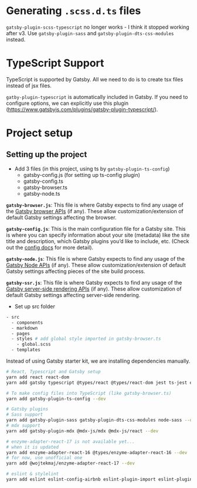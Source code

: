 # Generating `.scss.d.ts` files

`gatsby-plugin-scss-typescript` no longer works - I think it stopped working after v3. Use `gatsby-plugin-sass` and `gatsby-plugin-dts-css-modules` instead.

# TypeScript Support

TypeScript is supported by Gatsby. All we need to do is to create tsx files instead of jsx files.

`gatby-plugin-typescript` is automatically included in Gatsby. If you need to configure options, we can explicitly use this plugin (https://www.gatsbyjs.com/plugins/gatsby-plugin-typescript/).

# Project setup

## Setting up the project

- Add 3 files (in this project, using ts by `gatsby-plugin-ts-config`)
  - gatsby-config.js (for setting up ts-config plugin)
  - gatsby-config.ts
  - gatsby-browser.ts
  - gatsby-node.ts

**`gatsby-browser.js`**: This file is where Gatsby expects to find any usage of the [Gatsby browser APIs](https://www.gatsbyjs.com/docs/browser-apis/) (if any). These allow customization/extension of default Gatsby settings affecting the browser.

**`gatsby-config.js`**: This is the main configuration file for a Gatsby site. This is where you can specify information about your site (metadata) like the site title and description, which Gatsby plugins you’d like to include, etc. (Check out the [config docs](https://www.gatsbyjs.com/docs/gatsby-config/) for more detail).

**`gatsby-node.js`**: This file is where Gatsby expects to find any usage of the [Gatsby Node APIs](https://www.gatsbyjs.com/docs/node-apis/) (if any). These allow customization/extension of default Gatsby settings affecting pieces of the site build process.

**`gatsby-ssr.js`**: This file is where Gatsby expects to find any usage of the [Gatsby server-side rendering APIs](https://www.gatsbyjs.com/docs/ssr-apis/) (if any). These allow customization of default Gatsby settings affecting server-side rendering.

- Set up src folder

```bash
- src
  - components
  - markdown
  - pages
  - styles # add global style imported in gatsby-browser.ts
    - global.scss
  - templates
```

Instead of using Gatsby starter kit, we are installing dependencies manually.

```bash
# React, Typescript and Gatsby setup
yarn add react react-dom
yarn add gatsby typescript @types/react @types/react-dom jest ts-jest enzyme @types/jest @types/enzyme --dev

# To make config files into TypeScript (like gatsby-browser.ts)
yarn add gatsby-plugin-ts-config --dev

# Gatsby plugins
# Sass support
yarn add gatsby-plugin-sass gatsby-plugin-dts-css-modules node-sass --dev
# mdx support
yarn add gatsby-plugin-mdx @mdx-js/mdx @mdx-js/react --dev

# enzyme-adapter-react-17 is not available yet...
# when it is updated
yarn add enzyme-adapter-react-16 @types/enzyme-adapter-react-16 --dev
# for now, use unofficial one
yarn add @wojtekmaj/enzyme-adapter-react-17 --dev

# eslint & stylelint
yarn add eslint eslint-config-airbnb eslint-plugin-import eslint-plugin-jsx-a11y eslint-plugin-react eslint-plugin-react-hooks @typescript-eslint/eslint-plugin @typescript-eslint/parser stylelint stylelint-order stylelint-scss --dev
```
